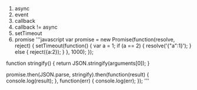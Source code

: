 1. async
1. event
1. callback
  1. callback != async
1. setTimeout
1. promise
  '''javascript
  var promise = new Promise(function(resolve, reject) {
    setTimeout(function() {
      var a = 1;
      if (a == 2) {
        resolve('{"a":1}');
      }
      else {
        reject({a:2});
      }
    }, 1000);
  });
  
  function stringify() {
    return JSON.stringify(arguments[0]);
  }
  
  promise.then(JSON.parse, stringify).then(function(result) {
    console.log(result);
  }, function(err) {
    console.log(err);
  });
  '''